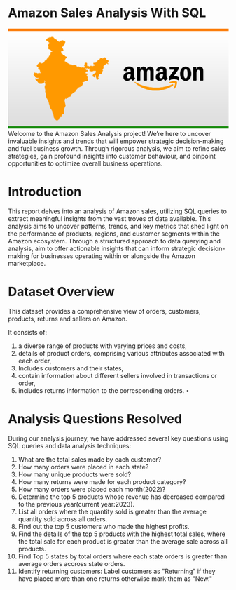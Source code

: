 # Amazon Sales Analysis With SQL
![Banner](https://github.com/LaxmiYathalam/Amazon_Sales_Analysis/blob/main/amazon_India_Image.png)
Welcome to the Amazon Sales Analysis project! We’re here to uncover invaluable insights and trends that will empower strategic decision-making and fuel business growth. Through rigorous analysis, we aim to refine sales strategies, gain profound insights into customer behaviour, and pinpoint opportunities to optimize overall business operations.

# Introduction
This report delves into an analysis of Amazon sales, utilizing SQL queries to extract meaningful insights from the vast troves of data available. This analysis aims to uncover patterns, trends, and key metrics that shed light on the performance of products, regions, and customer segments within the Amazon ecosystem. Through a structured approach to data querying and analysis, aim to offer actionable insights that can inform strategic decision-making for businesses operating within or alongside the Amazon marketplace.


# Dataset Overview
This dataset provides a comprehensive view of orders, customers, products, returns and sellers on Amazon. 

It consists of:
1.  a diverse range of products with varying prices and costs,
2.  details of product orders, comprising various attributes associated with each order,
3.  Includes customers and their states,
4. contain information about different sellers involved in transactions or order,
5.	includes returns information to the corresponding orders.	•	

# Analysis Questions Resolved
During our analysis journey, we have addressed several key questions using SQL queries and data analysis techniques:
1. What are the total sales made by each customer?
2. How many orders were placed in each state?
3. How many unique products were sold?
4. How many returns were made for each product category?
5. How many orders were placed each month(2022)?
6. Determine the top 5 products whose revenue has decreased compared to the previous year(current year:2023).
7. List all orders where the quantity sold is greater than the average quantity sold across all orders.
8. Find out the top 5 customers who made the highest profits.
9. Find the details of the top 5 products with the highest total sales, where the total sale for each product is greater than the average sale across all products.
10. Find Top 5 states by total orders where each state orders is greater than average orders accross state orders.
11. Identify returning customers: Label customers as "Returning" if they have placed more than one returns otherwise mark them as "New."
